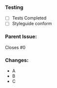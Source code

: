 ### Testing
- [ ] Tests Completed
- [ ] Styleguide conform
### Parent Issue:
Closes #0
### Changes:
- A
- B
- C
